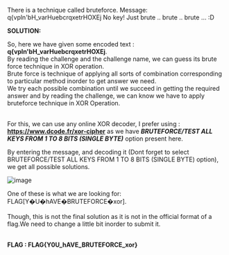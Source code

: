 There is a technique called bruteforce. Message: q{vpln'bH_varHuebcrqxetrHOXEj No key! Just brute .. brute .. brute ... :D

**SOLUTION:**

So, here we have given some encoded text : **q{vpln'bH_varHuebcrqxetrHOXEj**. <br>
By reading the challenge and the challenge name, we can guess its brute force technique in XOR operation.<br>
Brute force is technique of applying all sorts of combination corresponding to particular method inorder to get answer we need.<br>
We try each possible combination until we succeed in getting the required answer and by reading the challenge, we can know we have to apply bruteforce technique in XOR Operation.<br><br>

For this, we can use any online XOR decoder, I prefer using : **https://www.dcode.fr/xor-cipher** as we have ***BRUTEFORCE/TEST ALL KEYS FROM 1 TO 8 BITS (SINGLE BYTE)*** option present here.<br>

By entering the message, and decoding it (Dont forget to select BRUTEFORCE/TEST ALL KEYS FROM 1 TO 8 BITS (SINGLE BYTE) option), we get all possible solutions.<br>

![image](https://user-images.githubusercontent.com/65415517/86165075-6d03a080-bb30-11ea-84f0-3dcbf889e504.png)
<br>


One of these is what we are looking for: FLAG[Y�U�hAVE�BRUTEFORCE�xor].<br><br>
Though, this is not the final solution as it is not in the official format of a flag.We need to change a little bit inorder to submit it.<br><br>

**FLAG : FLAG{Y0U_hAVE_BRUTEFORCE_xor}**


